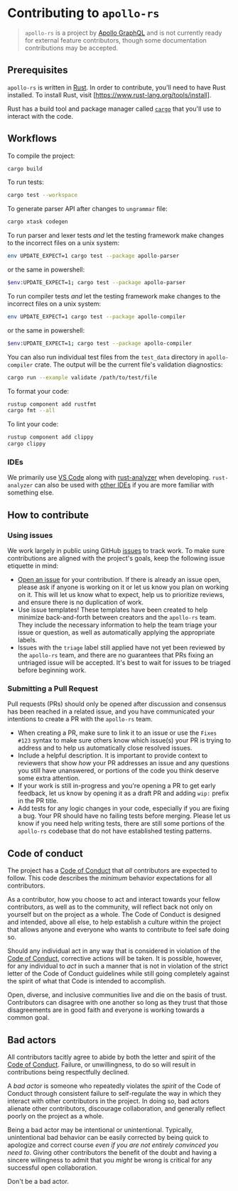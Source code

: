 # Contributing to `apollo-rs`

> `apollo-rs` is a project by [Apollo GraphQL] and is not currently ready for
> external feature contributors, though some documentation contributions may be
> accepted.

## Prerequisites

`apollo-rs` is written in [Rust]. In order to contribute, you'll need to have
Rust installed. To install Rust, visit [https://www.rust-lang.org/tools/install].

Rust has a build tool and package manager called [`cargo`] that you'll use to
interact with the code.

## Workflows

To compile the project:
```bash
cargo build
```

To run tests:
```bash
cargo test --workspace
```

To generate parser API after changes to `ungrammar` file:
```bash
cargo xtask codegen
```

To run parser and lexer tests _and_ let the testing framework make changes to the incorrect files on a unix system:
```bash
env UPDATE_EXPECT=1 cargo test --package apollo-parser
```
or the same in powershell:
```bash
$env:UPDATE_EXPECT=1; cargo test --package apollo-parser
```

To run compiler tests _and_ let the testing framework make changes to the incorrect files on a unix system:

```bash
env UPDATE_EXPECT=1 cargo test --package apollo-compiler
```
or the same in powershell:
```bash
$env:UPDATE_EXPECT=1; cargo test --package apollo-compiler
```

You can also run individual test files from the `test_data` directory in 
`apollo-compiler` crate. The output will be the current file's validation diagnostics:
```bash
cargo run --example validate /path/to/test/file
```

To format your code:
```bash
rustup component add rustfmt
cargo fmt --all
```

To lint your code:
```bash
rustup component add clippy
cargo clippy
```

### IDEs

We primarily use [VS Code] along with [rust-analyzer] when developing.
`rust-analyzer` can also be used with [other IDEs] if you are more
familiar with something else.

[Apollo GraphQL]: https://www.apollographql.com
[Rust]: https://www.rust-lang.org/
[`cargo`]: https://doc.rust-lang.org/cargo/index.html
[https://www.rust-lang.org/tools/install]: https://www.rust-lang.org/tools/install
[VS Code]: https://code.visualstudio.com/
[rust-analyzer]: https://rust-analyzer.github.io/manual.html
[other IDEs]: https://rust-analyzer.github.io/manual.html#installation

## How to contribute

### Using issues

We work largely in public using GitHub [issues] to track work. To make sure contributions are aligned with the project's goals, keep the following issue etiquette in mind:

* [Open an issue] for your contribution. If there is already an issue open, please ask if anyone is working on it or let us know you plan on working on it. This will let us know what to expect, help us to prioritize reviews, and ensure there is no duplication of work.
* Use issue templates! These templates have been created to help minimize back-and-forth between creators and the `apollo-rs` team. They include the necessary information to help the team triage your issue or question, as well as automatically applying the appropriate labels.
* Issues with the `triage` label still applied have not yet been reviewed by the `apollo-rs` team, and there are no guarantees that PRs fixing an untriaged issue will be accepted. It's best to wait for issues to be triaged before beginning work.

### Submitting a Pull Request

Pull requests (PRs) should only be opened after discussion and consensus has been reached in a related issue, and you have communicated your intentions to create a PR with the `apollo-rs` team.

* When creating a PR, make sure to link it to an issue or use the `Fixes #123` syntax to make sure others know which issue(s) your PR is trying to address and to help us automatically close resolved issues.
* Include a helpful description. It is important to provide context to reviewers that show _how_ your PR addresses an issue and any questions you still have unanswered, or portions of the code you think deserve some extra attention.
* If your work is still in-progress and you're opening a PR to get early feedback, let us know by opening it as a draft PR and adding `wip:` prefix in the PR title.
* Add tests for any logic changes in your code, especially if you are fixing a bug. Your PR should have no failing tests before merging. Please let us know if you need help writing tests, there are still some portions of the `apollo-rs` codebase that do not have established testing patterns.

[issues]: https://github.com/apollographql/rover/issues
[Open an issue]: https://github.com/apollographql/rover/issues/new/choose


## Code of conduct

The project has a [Code of Conduct] that *all* contributors are expected to
follow. This code describes the *minimum* behavior expectations for all
contributors.

As a contributor, how you choose to act and interact towards your fellow
contributors, as well as to the community, will reflect back not only on
yourself but on the project as a whole. The Code of Conduct is designed and
intended, above all else, to help establish a culture within the project that
allows anyone and everyone who wants to contribute to feel safe doing so.

Should any individual act in any way that is considered in violation of the
[Code of Conduct], corrective actions will be taken. It is possible, however,
for any individual to *act* in such a manner that is not in violation of the
strict letter of the Code of Conduct guidelines while still going completely
against the spirit of what that Code is intended to accomplish.

Open, diverse, and inclusive communities live and die on the basis of trust.
Contributors can disagree with one another so long as they trust that those
disagreements are in good faith and everyone is working towards a common goal.

## Bad actors
All contributors tacitly agree to abide by both the letter and spirit of the
[Code of Conduct]. Failure, or unwillingness, to do so will result in
contributions being respectfully declined.

A *bad actor* is someone who repeatedly violates the *spirit* of the Code of
Conduct through consistent failure to self-regulate the way in which they
interact with other contributors in the project. In doing so, bad actors
alienate other contributors, discourage collaboration, and generally reflect
poorly on the project as a whole.

Being a bad actor may be intentional or unintentional. Typically, unintentional
bad behavior can be easily corrected by being quick to apologize and correct
course *even if you are not entirely convinced you need to*. Giving other
contributors the benefit of the doubt and having a sincere willingness to admit
that you *might* be wrong is critical for any successful open collaboration.

Don't be a bad actor.

[Code of Conduct]: https://github.com/apollographql/.github/blob/main/CODE_OF_CONDUCT.md

